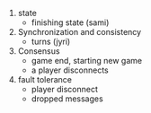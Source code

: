 1) state
	- finishing state (sami)
3) Synchronization and consistency 
	- turns (jyri)
2) Consensus
	- game end, starting new game
	- a player disconnects
3) fault tolerance
    - player disconnect
    - dropped messages
